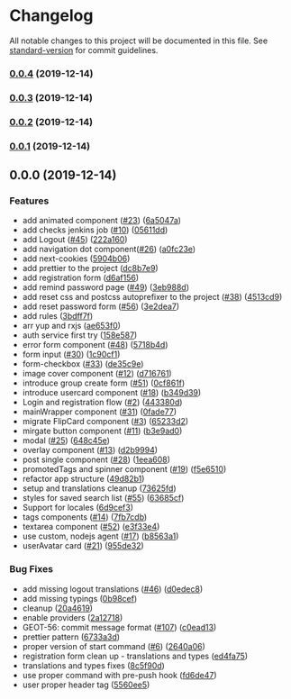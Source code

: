 # Changelog

All notable changes to this project will be documented in this file. See [standard-version](https://github.com/conventional-changelog/standard-version) for commit guidelines.

### [0.0.4](https://github.com/mariusz-kabala/gtms-frontend/compare/v0.0.3...v0.0.4) (2019-12-14)

### [0.0.3](https://github.com/mariusz-kabala/gtms-frontend/compare/v0.0.2...v0.0.3) (2019-12-14)

### [0.0.2](https://github.com/mariusz-kabala/gtms-frontend/compare/v0.0.1...v0.0.2) (2019-12-14)

### [0.0.1](https://github.com/mariusz-kabala/gtms-frontend/compare/v0.0.0...v0.0.1) (2019-12-14)

## 0.0.0 (2019-12-14)


### Features

* add animated component ([#23](https://github.com/mariusz-kabala/gtms-frontend/issues/23)) ([6a5047a](https://github.com/mariusz-kabala/gtms-frontend/commit/6a5047a5b26c9851a1ef4a3d470466aabbdd7105))
* add checks jenkins job ([#10](https://github.com/mariusz-kabala/gtms-frontend/issues/10)) ([05611dd](https://github.com/mariusz-kabala/gtms-frontend/commit/05611dd54671255b50a1b02a8e31f23042f69d75))
* add Logout ([#45](https://github.com/mariusz-kabala/gtms-frontend/issues/45)) ([222a160](https://github.com/mariusz-kabala/gtms-frontend/commit/222a1609a92065b4a8d5343caf88f8949fd5fc35))
* add navigation dot component([#26](https://github.com/mariusz-kabala/gtms-frontend/issues/26)) ([a0fc23e](https://github.com/mariusz-kabala/gtms-frontend/commit/a0fc23e83e6dbcc57228934e0cabaddaceee540c))
* add next-cookies ([5904b06](https://github.com/mariusz-kabala/gtms-frontend/commit/5904b06d42dd939d8cbdbd75f09543d4ff94a674))
* add prettier to the project ([dc8b7e9](https://github.com/mariusz-kabala/gtms-frontend/commit/dc8b7e9e1695e3709138564a4514f6ed40f10197))
* add registration form ([d6af156](https://github.com/mariusz-kabala/gtms-frontend/commit/d6af1568eec45b23f46dc818f9efc2f667a3af24))
* add remind password page ([#49](https://github.com/mariusz-kabala/gtms-frontend/issues/49)) ([3eb988d](https://github.com/mariusz-kabala/gtms-frontend/commit/3eb988dda995b732efe30c0a0688fe1fb45c3432))
* add reset css and postcss autoprefixer to the project ([#38](https://github.com/mariusz-kabala/gtms-frontend/issues/38)) ([4513cd9](https://github.com/mariusz-kabala/gtms-frontend/commit/4513cd9e3e594afcb5bd96d54fec8524d71d4b09))
* add reset password form ([#56](https://github.com/mariusz-kabala/gtms-frontend/issues/56)) ([3e2dea7](https://github.com/mariusz-kabala/gtms-frontend/commit/3e2dea70dd2cb5ead5d9008ec9a1b46196f86e96))
* add rules ([3bdff7f](https://github.com/mariusz-kabala/gtms-frontend/commit/3bdff7f4f2a2a794d309ccc25a5184ece7ad99a7))
* arr yup and rxjs ([ae653f0](https://github.com/mariusz-kabala/gtms-frontend/commit/ae653f03903e6997dc2c177483ab96c081058a35))
* auth service first try ([158e587](https://github.com/mariusz-kabala/gtms-frontend/commit/158e587b28577a31df61e09958a6439ebc3dde76))
* error form component ([#48](https://github.com/mariusz-kabala/gtms-frontend/issues/48)) ([5718b4d](https://github.com/mariusz-kabala/gtms-frontend/commit/5718b4d84014bbddd89fa63acfcd7e81dd377dc1))
* form input ([#30](https://github.com/mariusz-kabala/gtms-frontend/issues/30)) ([1c90cf1](https://github.com/mariusz-kabala/gtms-frontend/commit/1c90cf10586d7d5bcc3847564dc56a545cb171a9))
* form-checkbox ([#33](https://github.com/mariusz-kabala/gtms-frontend/issues/33)) ([de35c9e](https://github.com/mariusz-kabala/gtms-frontend/commit/de35c9e7546d4b24c07c2819857985b62dd795bf))
* image cover component ([#12](https://github.com/mariusz-kabala/gtms-frontend/issues/12)) ([d716761](https://github.com/mariusz-kabala/gtms-frontend/commit/d7167617a2d5321bba240354489ffeabbde1c083))
* introduce group create form ([#51](https://github.com/mariusz-kabala/gtms-frontend/issues/51)) ([0cf861f](https://github.com/mariusz-kabala/gtms-frontend/commit/0cf861f7925ff0d9016769800e2ebe5afd7268d2))
* introduce usercard component ([#18](https://github.com/mariusz-kabala/gtms-frontend/issues/18)) ([b349d39](https://github.com/mariusz-kabala/gtms-frontend/commit/b349d39aa0a4b518363c5e94f620b7235d87d658))
* Login and registration flow ([#2](https://github.com/mariusz-kabala/gtms-frontend/issues/2)) ([443380d](https://github.com/mariusz-kabala/gtms-frontend/commit/443380de0d1842569e1480344a000388aba8a1fd))
* mainWrapper component ([#31](https://github.com/mariusz-kabala/gtms-frontend/issues/31)) ([0fade77](https://github.com/mariusz-kabala/gtms-frontend/commit/0fade7798e20bdda621dfc4ec98f0eec0931a915))
* migrate FlipCard component ([#3](https://github.com/mariusz-kabala/gtms-frontend/issues/3)) ([65233d2](https://github.com/mariusz-kabala/gtms-frontend/commit/65233d20fe1dc5c1b75576bb77a0a7066f42867a))
* mirgate button component ([#11](https://github.com/mariusz-kabala/gtms-frontend/issues/11)) ([b3e9ad0](https://github.com/mariusz-kabala/gtms-frontend/commit/b3e9ad06dad5fb43ee8ed70162cb5d4a88434256))
* modal ([#25](https://github.com/mariusz-kabala/gtms-frontend/issues/25)) ([648c45e](https://github.com/mariusz-kabala/gtms-frontend/commit/648c45e4583e7ce7353852877f60f5a92f80ed6b))
* overlay component ([#13](https://github.com/mariusz-kabala/gtms-frontend/issues/13)) ([d2b9994](https://github.com/mariusz-kabala/gtms-frontend/commit/d2b9994f78e4c4bb81b57b7f3de161003030f18c))
* post single component ([#28](https://github.com/mariusz-kabala/gtms-frontend/issues/28)) ([1eea608](https://github.com/mariusz-kabala/gtms-frontend/commit/1eea6080e18fecce3bd3aba321a79a3f46f8c21d))
* promotedTags and spinner component ([#19](https://github.com/mariusz-kabala/gtms-frontend/issues/19)) ([f5e6510](https://github.com/mariusz-kabala/gtms-frontend/commit/f5e6510025570257cc1a25e45e8f87d4410e21f2))
* refactor app structure ([49d82b1](https://github.com/mariusz-kabala/gtms-frontend/commit/49d82b1fdf3628984859955cf3b601025a56719f))
* setup and translations cleanup ([73625fd](https://github.com/mariusz-kabala/gtms-frontend/commit/73625fdaab2ffb780ca83498f7a0880f8eaf9419))
* styles for saved search list ([#55](https://github.com/mariusz-kabala/gtms-frontend/issues/55)) ([63685cf](https://github.com/mariusz-kabala/gtms-frontend/commit/63685cf1afe4784d504c8b22bdfb4b578f05b9d9))
* Support for locales ([6d9cef3](https://github.com/mariusz-kabala/gtms-frontend/commit/6d9cef32db4965ef9b5384758adef223afd9c408))
* tags components ([#14](https://github.com/mariusz-kabala/gtms-frontend/issues/14)) ([7fb7cdb](https://github.com/mariusz-kabala/gtms-frontend/commit/7fb7cdb8374eea045c60bbf5c406c5256fffd750))
* textarea component ([#52](https://github.com/mariusz-kabala/gtms-frontend/issues/52)) ([e3f33e4](https://github.com/mariusz-kabala/gtms-frontend/commit/e3f33e45edccb09ce9749a8dacae6cd9293dcce5))
* use custom, nodejs agent ([#17](https://github.com/mariusz-kabala/gtms-frontend/issues/17)) ([b8563a1](https://github.com/mariusz-kabala/gtms-frontend/commit/b8563a1f2ca36e0525f2d498820adf50ad44c326))
* userAvatar card ([#21](https://github.com/mariusz-kabala/gtms-frontend/issues/21)) ([955de32](https://github.com/mariusz-kabala/gtms-frontend/commit/955de3276742e1d23335b6da99c3ad018175f7d5))


### Bug Fixes

* add missing logout translations ([#46](https://github.com/mariusz-kabala/gtms-frontend/issues/46)) ([d0edec8](https://github.com/mariusz-kabala/gtms-frontend/commit/d0edec8e81b52d0ed1a125194e66d0788570b526))
* add missing typings ([0b98cef](https://github.com/mariusz-kabala/gtms-frontend/commit/0b98cef783729fac7cc60fd0213de8853b5470ca))
* cleanup ([20a4619](https://github.com/mariusz-kabala/gtms-frontend/commit/20a46199f86221765f29d5a156b09310bef9f6ee))
* enable providers ([2a12718](https://github.com/mariusz-kabala/gtms-frontend/commit/2a12718dd9aadb0e10d63ef82131c318a9138428))
* GEOT-56: commit message format ([#107](https://github.com/mariusz-kabala/gtms-frontend/issues/107)) ([c0ead13](https://github.com/mariusz-kabala/gtms-frontend/commit/c0ead13ca190e8afa651d96784a6b8e9893071c0))
* prettier pattern ([6733a3d](https://github.com/mariusz-kabala/gtms-frontend/commit/6733a3dec7b399eddd85414495733f4b1bbac983))
* proper version of start command ([#6](https://github.com/mariusz-kabala/gtms-frontend/issues/6)) ([2640a06](https://github.com/mariusz-kabala/gtms-frontend/commit/2640a0663966fc175aaa062cb9b1e7b56356a500))
* registration form clean up - translations and types ([ed4fa75](https://github.com/mariusz-kabala/gtms-frontend/commit/ed4fa7526ed90774c308d2dffac0623ed37b106c))
* translations and types fixes ([8c5f90d](https://github.com/mariusz-kabala/gtms-frontend/commit/8c5f90d757a983a09c8921ab0ce5a8ec5a7ce0eb))
* use proper command with pre-push hook ([fd6de47](https://github.com/mariusz-kabala/gtms-frontend/commit/fd6de47d2ff11b607edb78b62159840c15248d79))
* user proper header tag ([5560ee5](https://github.com/mariusz-kabala/gtms-frontend/commit/5560ee5d6b785b0caa21e2297d6891d51470b9fc))
